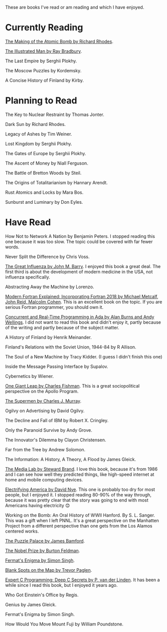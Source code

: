 These are books I've read or am reading and which I have enjoyed.

# Currently Reading

[The Making of the Atomic Bomb by Richard Rhodes](https://en.wikipedia.org/wiki/The_Making_of_the_Atomic_Bomb).

[The Illustrated Man by Ray Bradbury](https://en.wikipedia.org/wiki/The_Illustrated_Man).

The Last Empire by Serghii Plokhy.

The Moscow Puzzles by Kordemsky.

A Concise History of Finland by Kirby.

# Planning to Read

The Key to Nuclear Restraint by Thomas Jonter.

Dark Sun by Richard Rhodes.

Legacy of Ashes by Tim Weiner.

Lost Kingdom by Serghii Plokhy.

The Gates of Europe by Serghii Plokhy.

The Ascent of Money by Niall Ferguson.

The Battle of Bretton Woods by Steil.

The Origins of Totalitarianism by Hannary Arendt.

Rust Atomics and Locks by Mara Bos.

Sunburst and Luminary by Don Eyles.

# Have Read

How Not to Network A Nation by Benjamin Peters.
I stopped reading this one because it was too slow.  The topic could be covered with far fewer words.

Never Split the Difference by Chris Voss.

[The Great Influenza by John M. Barry](https://www.penguinrandomhouse.com/books/288950/the-great-influenza-by-john-m-barry/).
I enjoyed this book a great deal.  The first third is about the development of modern medicine in the USA, not influenza specifically.

Abstracting Away the Machine by Lorenzo.

[Modern Fortran Explained: Incorporating Fortran 2018 by Michael Metcalf, John Reid, Malcolm Cohen](https://academic.oup.com/book/26799).
This is an excellent book on the topic.  If you are serious Fortran programmer, you should own it.

[Concurrent and Real-Time Programming in Ada by Alan Burns and Andy Wellings](https://doi.org/10.1017/CBO9780511611230).
I did not want to read this book and didn't enjoy it, partly because of the writing and partly because of the subject matter.

A History of Finland by Henrik Meinander.

Finland's Relations with the Soviet Union, 1944-84 by R Allison.

The Soul of a New Machine by Tracy Kidder.  (I guess I didn't finish this one)

Inside the Message Passing Interface by Supalov.

Cybernetics by Wiener.

[One Giant Leap by Charles Fishman](https://www.simonandschuster.com/books/One-Giant-Leap/Charles-Fishman/9781501106309).
This is a great sociopolitical perspective on the Apollo Program.

[The Supermen by Charles J. Murray](https://www.wiley.com/en-ie/The+Supermen:+The+Story+of+Seymour+Cray+and+the+Technical+Wizards+Behind+the+Supercomputer-p-9780471048855).

Ogilvy on Advertising by David Ogilvy.

The Decline and Fall of IBM by Robert X. Cringley.

Only the Paranoid Survive by Andy Grove.

The Innovator's Dilemma by Clayon Christensen.

Far from the Tree by Andrew Solomon.

The Information: A History, A Theory, A Flood by James Gleick.

[The Media Lab by Steward Brand](https://www.media.mit.edu/publications/the-media-lab-inventing-the-future-book/).
I love this book, because it's from 1986 and I can see how well they predicted things, 
like high-speed internet at home and mobile computing devices.

[Electrifying America by David Nye](https://mitpress.mit.edu/9780262140485/).
This one is probably too dry for most people, but I enjoyed it.
I stopped reading 80-90% of the way through, because it was pretty clear that the story was 
going to end with most Americans having electricity 😊

Working on the Bomb: An Oral History of WWII Hanford. By S. L. Sanger.
This was a gift when I left PNNL.  It's a great perspective on the Manhatten Project from a different perspective
than one gets from the Los Alamos centered works.

[The Puzzle Palace by James Bamford](https://en.wikipedia.org/wiki/The_Puzzle_Palace).

[The Nobel Prize by Burton Feldman](https://www.simonandschuster.com/books/The-Nobel-Prize/Burton-Feldman/9781611457247).

[Fermat's Enigma by Simon Singh](https://en.wikipedia.org/wiki/Fermat%27s_Last_Theorem_(book)).

[Blank Spots on the Map by Trevor Paglen](https://www.penguinrandomhouse.com/books/302310/blank-spots-on-the-map-by-trevor-paglen/).

[Expert C Programming: Deep C Secrets by P. van der Linden](https://www.oreilly.com/library/view/expert-c-programming/0131774298/).
It has been a while since I read this book, but I enjoyed it years ago.

Who Got Einstein's Office by Regis.

Genius by James Gleick.

Fermat's Enigma by Simon Singh.

How Would You Move Mount Fuji by William Poundstone.
